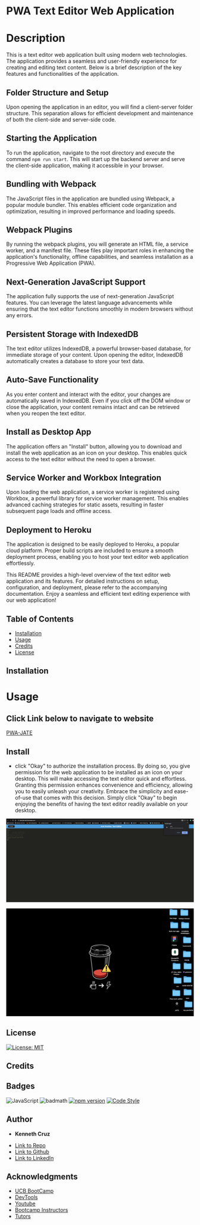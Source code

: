 # **PWA Text Editor Web Application**

# Description

This is a text editor web application built using modern web technologies. The application provides a seamless and user-friendly experience for creating and editing text content. Below is a brief description of the key features and functionalities of the application.

## Folder Structure and Setup
Upon opening the application in an editor, you will find a client-server folder structure. This separation allows for efficient development and maintenance of both the client-side and server-side code.

## Starting the Application
To run the application, navigate to the root directory and execute the command `npm run start`. This will start up the backend server and serve the client-side application, making it accessible in your browser.

## Bundling with Webpack
The JavaScript files in the application are bundled using Webpack, a popular module bundler. This enables efficient code organization and optimization, resulting in improved performance and loading speeds.

## Webpack Plugins
By running the webpack plugins, you will generate an HTML file, a service worker, and a manifest file. These files play important roles in enhancing the application's functionality, offline capabilities, and seamless installation as a Progressive Web Application (PWA).

## Next-Generation JavaScript Support
The application fully supports the use of next-generation JavaScript features. You can leverage the latest language advancements while ensuring that the text editor functions smoothly in modern browsers without any errors.

## Persistent Storage with IndexedDB
The text editor utilizes IndexedDB, a powerful browser-based database, for immediate storage of your content. Upon opening the editor, IndexedDB automatically creates a database to store your text data.

## Auto-Save Functionality
As you enter content and interact with the editor, your changes are automatically saved in IndexedDB. Even if you click off the DOM window or close the application, your content remains intact and can be retrieved when you reopen the text editor.

## Install as Desktop App
The application offers an "Install" button, allowing you to download and install the web application as an icon on your desktop. This enables quick access to the text editor without the need to open a browser.

## Service Worker and Workbox Integration
Upon loading the web application, a service worker is registered using Workbox, a powerful library for service worker management. This enables advanced caching strategies for static assets, resulting in faster subsequent page loads and offline access.

## Deployment to Heroku
The application is designed to be easily deployed to Heroku, a popular cloud platform. Proper build scripts are included to ensure a smooth deployment process, enabling you to host your text editor web application effortlessly.

This README provides a high-level overview of the text editor web application and its features. For detailed instructions on setup, configuration, and deployment, please refer to the accompanying documentation. Enjoy a seamless and efficient text editing experience with our web application!

## Table of Contents 



* [Installation](#installation)
* [Usage](#usage)
* [Credits](#credits)
* [License](#license)


## Installation





# Usage 

## Click Link below to navigate to website

[PWA-JATE](https://pwa-jate-edit.herokuapp.com/)

## Install

- click "Okay" to authorize the installation process. By doing so, you give permission for the web application to be installed as an icon on your desktop. This will make accessing the text editor quick and effortless. Granting this permission enhances convenience and efficiency, allowing you to easily unleash your creativity. Embrace the simplicity and ease-of-use that comes with this decision. Simply click "Okay" to begin enjoying the benefits of having the text editor readily available on your desktop.

 ![step 1](./assets/imgs/install.png) 
<br>

 ![step 2](./assets/imgs/install2.png) 




## License
[![License: MIT](https://img.shields.io/badge/License-MIT-yellow.svg)](https://opensource.org/licenses/MIT)



## Credits



## Badges
![JavaScript](https://img.shields.io/badge/JavaScript-ES6-yellow)
![badmath](https://img.shields.io/github/languages/top/nielsenjared/badmath)
[![npm version](https://img.shields.io/npm/v/console.table.svg)](https://www.npmjs.com/package/console.table)
[![Code Style](https://img.shields.io/badge/code%20style-standard-brightgreen.svg)](https://standardjs.com)



## **Author**

* **Kenneth Cruz** 
- [Link to Repo](https://github.com/Cruzkenneth504/Pwa-text-editor)
- [Link to Github](https://github.com/cruzkenneth504)
- [Link to LinkedIn](linkedin.com/in/cruzkenneth504)

## **Acknowledgments**

* [UCB BootCamp](https://bootcamp.berkeley.edu/)
* [DevTools](https://dev.to/)
* [Youtube](https://www.youtube.com/)
* [Bootcamp Instructors](https://bootcamp.berkeley.edu/)
* [Tutors]( https://tinyurl.com/BootCampTutorTeam)
 

